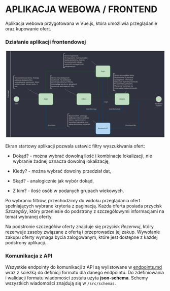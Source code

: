 # APLIKACJA WEBOWA / FRONTEND

Aplikacja webowa przygotowana w Vue.js, która umożliwia przeglądanie oraz kupowanie ofert.

### Działanie aplikacji frontendowej

![Diagram frontendu](./frontend.svg)

Ekran startowy aplikacji pozwala ustawić filtry wyszukiwania ofert:

* Dokąd? - można wybrać dowolną ilość i kombinacje lokalizacji, nie wybranie żadnej oznacza dowolną lokalizację,

* Kiedy? - można wybrać dowolny przedział dat,

* Skąd? - analogicznie jak wybór dokąd,

* Z kim? - ilość osób w podanych grupach wiekowych.

Po wybraniu filtrów, przechodzimy do widoku przeglądania ofert spełniających wybrane kryteria z paginacją. Każda oferta posiada przycisk *Szczegóły*, który przeniesie do podstrony z szczegółowymi informacjami na temat wybranej oferty.

Na podstronie szczegółów oferty znajduje się przycisk *Rezerwuj*, który rezerwuje zasoby związane z ofertą i przeprowadza jej zakup. Wywołanie zakupu oferty wymaga bycia zalogowanym, które jest dostępne z każdej podstrony aplikacji.

### Komunikacja z API

Wszystkie endpointy do komunikacji z API są wylistowane w [endpoints.md](https://github.com/VeryGoodTravel/vgt-web-app/blob/main/endpoints.md) wraz z ścieżką do definicji formatu dla danego endpointu. Do zdefiniowania i walidacji formatu wiadomości została użyta **json-schema**. Schemy wszystkich wiadomości znajdują się w `/src/schemas`.
